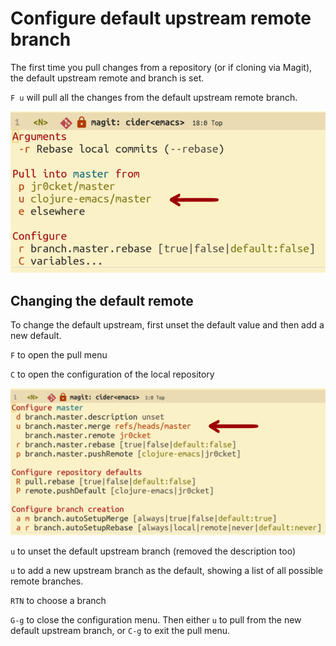 # Configure default upstream remote branch
The first time you pull changes from a repository (or if cloning via Magit), the default upstream remote and branch is set.

`F u` will pull all the changes from the default upstream remote branch.

![Spacemacs Magit pull default upstream](/images/spacemacs-magit-pull-upstream-default.png)


## Changing the default remote
To change the default upstream, first unset the default value and then add a new default.

`F` to open the pull menu

`C` to open the configuration of the local repository

![Spacemacs Magit Pull remote default configuration](/images/spacemacs-magit-remotes-pull-default-configure.png)

`u` to unset the default upstream branch (removed the description too)

`u` to add a new upstream branch as the default, showing a list of all possible remote branches.

`RTN` to choose a branch

`G-g` to close the configuration menu.  Then either `u` to pull from the new default upstream branch, or `C-g` to exit the pull menu.
